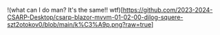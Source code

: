 !(what can I do man? It's the same!! wtf)[https://github.com/2023-2024-CSARP-Desktop/csarp-blazor-mvvm-01-02-00-dilog-squere-szt2otokov0/blob/main/k%C3%A9p.png?raw=true]
